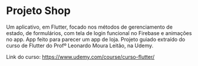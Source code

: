 # Projeto Shop

Um aplicativo, em Flutter, focado nos métodos de gerenciamento de estado, de formulários, com tela de login funcional no Firebase e animações no app. App feito para parecer um app de loja. Projeto guiado extraído do curso de Flutter do Profº Leonardo Moura Leitão, na Udemy.

Link do curso: https://www.udemy.com/course/curso-flutter/